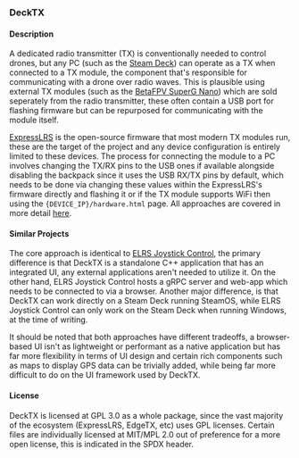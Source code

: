 ### DeckTX

#### Description

A dedicated radio transmitter (TX) is conventionally needed to control drones, but any PC (such as the [Steam Deck](https://store.steampowered.com/steamdeck)) can operate as a TX when connected to a TX module, the component that's responsible for communicating with a drone over radio waves. This is plausible using external TX modules (such as the [BetaFPV SuperG Nano](https://betafpv.com/products/superg-nano-transmitter)) which are sold seperately from the radio transmitter, these often contain a USB port for flashing firmware but can be repurposed for communicating with the module itself.

[ExpressLRS](https://www.expresslrs.org/) is the open-source firmware that most modern TX modules run, these are the target of the project and any device configuration is entirely limited to these devices. The process for connecting the module to a PC involves changing the TX/RX pins to the USB ones if available alongside disabling the backpack since it uses the USB RX/TX pins by default, which needs to be done via changing these values within the ExpressLRS's firmware directly and flashing it or if the TX module supports WiFi then using the `{DEVICE_IP}/hardware.html` page. All approaches are covered in more detail [here](https://github.com/kaack/elrs-joystick-control/blob/2b8031a285bde361b8e9e5339518a4fddbdd51d0/README.md#connecting-to-the-elrs-transmitter).

#### Similar Projects

The core approach is identical to [ELRS Joystick Control](https://github.com/kaack/elrs-joystick-control), the primary difference is that DeckTX is a standalone C++ application that has an integrated UI, any external applications aren't needed to utilize it. On the other hand, ELRS Joystick Control hosts a gRPC server and web-app which needs to be connected to via a browser. Another major difference, is that DeckTX can work directly on a Steam Deck running SteamOS, while ELRS Joystick Control can only work on the Steam Deck when running Windows, at the time of writing.

It should be noted that both approaches have different tradeoffs, a browser-based UI isn't as lightweight or performant as a native application but has far more flexibility in terms of UI design and certain rich components such as maps to display GPS data can be trivially added, while being far more difficult to do on the UI framework used by DeckTX.

#### License

DeckTX is licensed at GPL 3.0 as a whole package, since the vast majority of the ecosystem (ExpressLRS, EdgeTX, etc) uses GPL licenses. Certain files are individually licensed at MIT/MPL 2.0 out of preference for a more open license, this is indicated in the SPDX header.